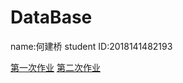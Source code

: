 # DataBase

name:何建桥
student ID:2018141482193

[第一次作业](https://github.com/Merlinish/DataBase/tree/weekone)
[第二次作业](https://github.com/Merlinish/DataBase/tree/weeksix)
